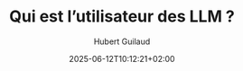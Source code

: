 ---
layout: post
title: "Qui est l’utilisateur des LLM ?"
link: https://danslesalgorithmes.net/2025/06/10/qui-est-lutilisateur-des-llm
author: "Hubert Guilaud"
published_date: "10/06/2025"
description: "Les chatbots ne font pas que calculer des réponses, ils calculent en permanence leur interlocuteur pour adapter au mieux leurs réponses. Les LLM hallucinent et nous font croire en leurs hallucinations. Mais plus encore, ils nous hallucinent nous-mêmes !"
language: "fr"
categories: "Liens"
tags: "ia"
og-tags: "ia"
date: "2025-06-12T10:12:21+02:00"
permalink: /:categories/:year/:month/:day/:title/
---